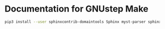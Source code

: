# Documentation for GNUstep Make

```bash
pip3 install --user sphinxcontrib-domaintools Sphinx myst-parser sphinx-design sphinx-copybutton
```